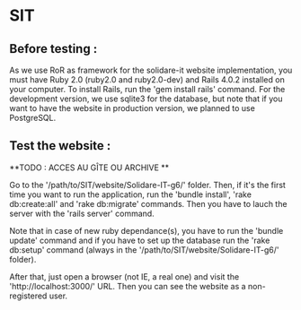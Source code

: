 SIT
===

Before testing :
----------------

As we use RoR as framework for the solidare-it website implementation, you must have Ruby 2.0 (ruby2.0 and ruby2.0-dev) and Rails 4.0.2 installed on your computer. To install Rails, run the 'gem install rails' command. For the development version, we use sqlite3 for the database, but note that if you want to have the website in production version, we planned to use PostgreSQL.

Test the website :
------------------

**TODO : ACCES AU GÎTE OU ARCHIVE **

Go to the '/path/to/SIT/website/Solidare-IT-g6/' folder. Then, if it's the first time you want to run the application, run the 'bundle install', 'rake db:create:all' and 'rake db:migrate' commands. Then you have to lauch the server with the 'rails server' command.

Note that in case of new ruby dependance(s), you have to run the 'bundle update' command and if you have to set up the database run the 'rake db:setup' command (always in the '/path/to/SIT/website/Solidare-IT-g6/' folder).

After that, just open a browser (not IE, a real one) and visit the 'http://localhost:3000/' URL. Then you can see the website as a non-registered user.

